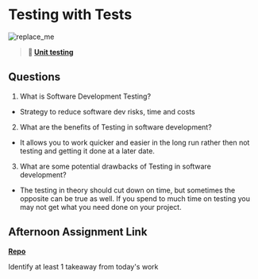 # Testing with Tests

![replace_me](https://codeworks.blob.core.windows.net/public/assets/img/illustrations/placeholder.svg)

> **📖 [Unit testing](https://codeworksacademy.com/fs-student-guide/resources/wk8-9/03-Unit-Testing)**

## Questions

1. What is Software Development Testing?

- Strategy to reduce software dev risks, time and costs

2. What are the benefits of Testing in software development?

- It allows you to work quicker and easier in the long run rather then not testing and getting it done at a later date.

3. What are some potential drawbacks of Testing in software development?

- The testing in theory should cut down on time, but sometimes the opposite can be true as well. If you spend to much time on testing you may not get what you need done on your project.

## Afternoon Assignment Link

**[Repo](https://github.com/Thomas-Daily/<ASSIGNMENT_REPO>)**

Identify at least 1 takeaway from today's work
